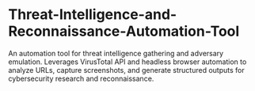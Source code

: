 # Threat-Intelligence-and-Reconnaissance-Automation-Tool
An automation tool for threat intelligence gathering and adversary emulation. Leverages VirusTotal API and headless browser automation to analyze URLs, capture screenshots, and generate structured outputs for cybersecurity research and reconnaissance.
